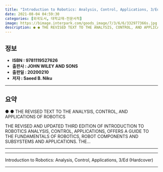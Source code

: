 ```yaml
---
title: "Introduction to Robotics: Analysis, Control, Applications, 3/Ed (Hardcover)"
date: 2021-08-04 04:59:30
categories: [외국도서, 대학교재-전문서적]
image: https://bimage.interpark.com/goods_image/7/3/6/6/332977366s.jpg
description: ● ● THE REVISED TEXT TO THE ANALYSIS, CONTROL, AND APPLICATIONS OF ROBOTICS THE REVISED AND UPDATED THIRD EDITION OF INTRODUCTION TO ROBOTICS ANALYSIS, CONTR
---
```


## **정보**

- **ISBN : 9781119527626**
- **출판사 : JOHN WILEY AND SONS**
- **출판일 : 20200210**
- **저자 : Saeed B. Niku**

------



## **요약**

●  ●  THE REVISED TEXT TO THE ANALYSIS, CONTROL, AND APPLICATIONS OF ROBOTICS

THE REVISED AND UPDATED THIRD EDITION OF INTRODUCTION TO ROBOTICS ANALYSIS, CONTROL, APPLICATIONS, OFFERS A GUIDE TO THE FUNDAMENTALS OF ROBOTICS, ROBOT COMPONENTS AND SUBSYSTEMS AND APPLICATIONS. THE... 

------



------


Introduction to Robotics: Analysis, Control, Applications, 3/Ed (Hardcover) 

------



